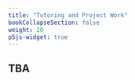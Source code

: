 ```yaml
---
title: "Tutoring and Project Work"
bookCollapseSection: false
weight: 20
p5js-widget: true
---
```


## TBA

